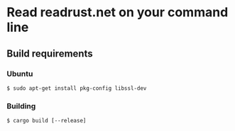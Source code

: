 # Read readrust.net on your command line

## Build requirements

### Ubuntu

```
$ sudo apt-get install pkg-config libssl-dev
```

### Building

```
$ cargo build [--release]
```


